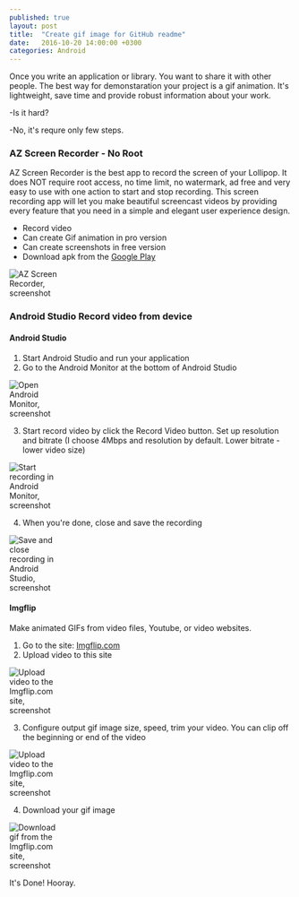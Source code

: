 ```yaml
---
published: true
layout: post
title:  "Create gif image for GitHub readme"
date:   2016-10-20 14:00:00 +0300
categories: Android
---
```


Once you write an application or library. You want to share it with other people. 
The best way for demonstaration your project is a gif animation. It's lightweight, save time and provide robust information about your work.

-Is it hard?

-No, it's requre only few steps.

### AZ Screen Recorder - No Root

AZ Screen Recorder is the best app to record the screen of your Lollipop. It does NOT require root access, no time limit, no watermark, ad free and very easy to use with one action to start and stop recording. 
This screen recording app will let you make beautiful screencast videos by providing every feature that you need in a simple and elegant user experience design.

* Record video
* Can create Gif animation in pro version
* Can create screenshots in free version
* Download apk from the [Google Play](https://play.google.com/store/apps/details?id=com.hecorat.screenrecorder.free)
<img src=".\..\static\post-image\az-screen-recorder-no-Root.png" style="max-height : 300px; margin-right: 80%;" alt="AZ Screen Recorder, screenshot"/>

### Android Studio Record video from device

#### Android Studio

1. Start Android Studio and run your application
2. Go to the Android Monitor at the bottom of Android Studio
<img src=".\..\static\post-image\android-studio-record-video-from-device-1.png" style="max-height : 300px; margin-right: 80%;" alt="Open Android Monitor, screenshot"/>

3. Start record video by click the Record Video button. Set up resolution and bitrate (I choose 4Mbps and resolution by default. Lower bitrate - lower video size)
<img src=".\..\static\post-image\android-studio-record-video-from-device-2.png" style="max-height : 300px; margin-right: 80%;" alt="Start recording in Android Monitor, screenshot"/>

4. When you're done, close and save the recording
<img src=".\..\static\post-image\android-studio-record-video-from-device-3.png" style="max-height : 300px; margin-right: 80%;" alt="Save and close recording in Android Studio, screenshot"/>

#### Imgflip

Make animated GIFs from video files, Youtube, or video websites.

1. Go to the site: [Imgflip.com](https://imgflip.com/gifgenerator)
2. Upload video to this site
<img src=".\..\static\post-image\imgflip-make-gif-from-video-upload.PNG" style="max-height : 300px; margin-right: 80%;" alt="Upload video to the Imgflip.com site, screenshot"/>

3. Configure output gif image size, speed, trim your video. You can clip off the beginning or end of the video
<img src=".\..\static\post-image\imgflip-make-gif-from-video-confing.PNG" style="max-height : 300px; margin-right: 80%;" alt="Upload video to the Imgflip.com site, screenshot"/>

4. Download your gif image
<img src=".\..\static\post-image\imgflip-make-gif-from-video-download.PNG" style="max-height : 300px; margin-right: 80%;" alt="Download gif from the Imgflip.com site, screenshot"/>

It's Done! Hooray. 
